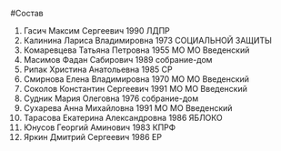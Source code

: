 #Состав
1. Гасич Максим Сергеевич 1990 ЛДПР
2. Калинина Лариса Владимировна 1973 СОЦИАЛЬНОЙ ЗАЩИТЫ
3. Комаревцева Татьяна Петровна 1955 МО МО Введенский
4. Масимов Фадан Сабирович 1989 собрание-дом
5. Рипак Христина Анатольевна 1985 СР
6. Смирнова Елена Владимировна 1970 МО МО Введенский
7. Соколов Константин Сергеевич 1991 МО МО Введенский
8. Судник Мария Олеговна 1976 собрание-дом
9. Сухарева Анна Михайловна 1991 МО МО Введенский
10. Тарасова Екатерина Александровна 1986 ЯБЛОКО
11. Юнусов Георгий Аминович 1983 КПРФ
12. Яркин Дмитрий Сергеевич 1986 ЕР
